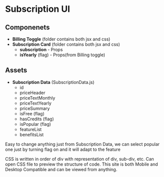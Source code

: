 # Subscription UI
## Componenets
- **Billing Toggle** (folder contains both jsx and css)
- **Subscription Card** (folder contains both jsx and css)
  - **subscription** - Props
  - **isYearly** (flag) - Props(from Billing toggle)

## Assets
- **Subscription Data** (SubscriptionData.js)
  - id
  - priceHeader
  - priceTextMonthly 
  - priceTextYearly
  - priceSummary
  - isFree (flag)
  - hasCredits (flag)
  - isPopular (flag)
  - featureList
  - benefitsList

Easy to change anything just from Subscription Data, we can select popular one just by turning flag on and it will adapt to the feature

CSS is written in order of div with representation of div, sub-div, etc. Can open CSS file to preview the structure of code. This site is both Mobile and Desktop Compatible and can be viewed from anything.
